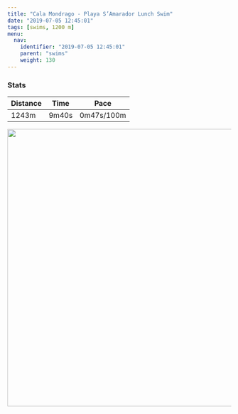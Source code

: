 ```yaml
---
title: "Cala Mondrago - Playa S’Amarador Lunch Swim"
date: "2019-07-05 12:45:01"
tags: [swims, 1200 m]
menu:
  nav:
    identifier: "2019-07-05 12:45:01"
    parent: "swims"
    weight: 130
---
```


### Stats

| Distance | Time | Pace |
|----------|------|------|
|1243m|9m40s|0m47s/100m|

<img src='https://maps.googleapis.com/maps/api/staticmap?maptype=terrain&path=enc:osdoFwpmRl@dBo@`A?eBb@Mi@jAi@EJk@?q@Ng@@q@Dl@yAa@Kq@Do@Kp@OpBg@o@v@p@u@Jm@Vj@]GcAWQCn@`@Yg@k@p@a@`@pAq@h@Uo@i@c@d@FRh@Y_AaAa@Te@IuAVf@Oo@c@Rk@i@s@i@&key=AIzaSyAfqMeaZ1CCJFGP5cWud__oZnT_Pybg-1M&size=800x800&scale=2&markers=color:yellow|label:S|39.35048,3.18748&markers=color:green|label:F|39.35245999999999,3.189089999999999' width='625' />
